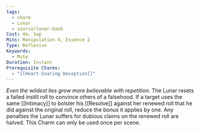 ```yaml
---
tags:
  - charm
  - Lunar
  - source/lunar-book
Cost: 4m, 1wp
Mins: Manipulation 4, Essence 2
Type: Reflexive
Keywords:
  - Mute
Duration: Instant
Prerequisite Charms:
  - "[[Heart-Snaring Deception]]"
---
```

*Even the wildest lies grow more believable with repetition.*
The Lunar resets a failed instill roll to convince others of a falsehood. If a target uses the same [[Intimacy]] to bolster his [[Resolve]] against her renewed roll that he did against the original roll, reduce the bonus it applies by one. Any penalties the Lunar suffers for dubious claims on the renewed roll are halved. This Charm can only be used once per scene.